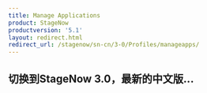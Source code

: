 ```yaml
---
title: Manage Applications
product: StageNow
productversion: '5.1'
layout: redirect.html
redirect_url: /stagenow/sn-cn/3-0/Profiles/manageapps/
---
```


## 切换到StageNow 3.0，最新的中文版...
